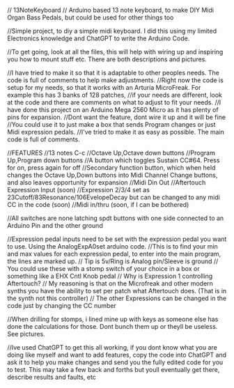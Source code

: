 // 13NoteKeyboard
// Arduino based 13 note keyboard, to make DIY Midi Organ Bass Pedals, but could be used for other things too

//Simple project, to diy a simple midi keyboard. I did this using my limited Electronics knowledge and ChatGPT to write the Arduino Code.

//To get going, look at all the files, this will help with wiring up and inspiring you how to mount stuff etc. There are both descriptions and pictures.

//I have tried to make it so that it is adaptable to other peoples needs. The code is full of comments to help make adjustments.
//Right now the code is setup for my needs, so that it works with an Arturia MicroFreak. For example this has 3 banks of 128 patches,
//if your needs are different, look at the code and there are comments on what to adjust to fit your needs.
//I have done this project on an Arduino Mega 2560 Micro as it has plenty of pins for expansion.
//Dont want the feature, dont wire it up and it will be fine
//You could use it to just make a box that sends Program changes or just Midi expression pedals. 
//I've tried to make it as easy as possible. The main code is full of comments.

//FEATURES
//13 notes C-c
//Octave Up,Octave down buttons
//Program Up,Program down buttons
//A button which toggles Sustain CC#64. Press for on, press again for off
//Secondary function button, which when held changes the Octave Up,Down buttons into Midi Channel Change buttons, and also leaves opportunity for expansion
//Midi Din Out
//Aftertouch Expression Input (soon)
//Expression 2/3/4 set as 23Cutoff/83Resonance/106EvelopeDecay but can be changed to any midi CC in the code (soon)
//Midi in/thru (soon, if I can be bothered)

//All switches are none latching spdt buttons with one side connected to an Arduino Pin and the other ground

//Expression pedal inputs need to be set with the expression pedal you want to use. Using the AnalogExpA0set arduino code.
//This is to find your min and max values for each expression pedal, to enter into the main program, the lines are marked up.
// Tip is 5v/Ring is Analog pin/Sleeve is ground
// You could use these with a stomp switch of your choice in a box or something like a EHX Cntl Knob pedal
// Why is Expression 1 controlling Aftertouch? 
// My reasoning is that on the Microfreak and other modern synths you have the ability to set per patch what Aftertouch does. (That is in the synth not this controller)
// The other Expressions can be changed in the code just by changing the CC number

//When drilling for stomps, i lined mine up with keys as someone else has done the calculations for those. Dont bunch them up or theyll be useless. See pictures.

//Ive used ChatGPT to get this all working, if you dont know what you are doing like myself and want to add features, copy the code into ChatGPT and ask it to help you make changes and send you the fully edited code for you to test. This may take a few back and forths but youll eventually get there, describe results and faults, etc
